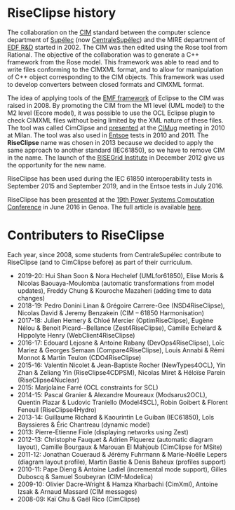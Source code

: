 # RiseClipse history

The collaboration on the [CIM](https://en.wikipedia.org/wiki/Common_Information_Model_(electricity)) standard 
between the computer science department of [Supélec](https://fr.wikipedia.org/wiki/École_supérieure_d%27électricité) 
(now [CentraleSupélec](http://www.centralesupelec.fr/)) and the 
MIRE department of [EDF R&D](https://www.edf.fr/en/the-edf-group/who-we-are/activities/research-and-development) 
started in 2002. The CIM was then edited using the Rose tool from Rational. The objective of 
the collaboration was to generate a C++ framework from the Rose model. This framework was able to read and to write files 
conforming to the CIMXML format, and to allow for manipulation of C++ object corresponding to the CIM objects. This 
framework was used to develop converters between closed formats and CIMXML format.

The idea of applying tools of the [EMF framework](https://www.eclipse.org/modeling/emf/) of Eclipse to the CIM was 
raised in 2008. By promoting the CIM from the 
M1 level (UML model) to the M2 level (Ecore model), it was possible to use the OCL Eclipse plugin to check CIMXML files 
without being limited by the XML nature of these files. The tool was called CimClipse and 
[presented](https://cimug.ucaiug.org/Meetings/Milan2010/Presentations/23b%20MTEI%20WG%20CimClipse.pdf) 
at the [CIMug](http://www.cimug.org/) meeting 
in 2010 at Milan. The tool was also used in [Entsoe](https://www.entsoe.eu/) tests in 2010 and 2011.
The **RiseClipse** name was chosen in 2013 because we decided to apply the same approach to another standard (IEC61850), so 
we have to remove CIM in the name. The launch of the 
[RISEGrid Institute](http://www.centralesupelec.fr/fr/risegrid-institute-research-institute-smarter-electric-grids) 
in December 2012 give us the opportunity for the new name.

RiseClipse has been used during the IEC 61850 interoperability tests in September 2015 and September 2019, 
and in the Entsoe tests in July 2016.

RiseClipse has been [presented](https://wdi.centralesupelec.fr/software/downloads/RiseClipse/PresentationPSCC2016.pdf) 
at the [19th Power Systems Computation Conference](http://www.pscc2016.net/) in June 2016 in Genoa. The full 
article is available [here](https://pscc-central.epfl.ch/repo/papers/2016/411.pdf).

# Contributers to RiseClipse

Each year, since 2008, some students from CentraleSupélec contribute to RiseClipse (and to CimClipse before) as part 
of their curriculum. 
* 2019-20: Hui Shan Soon & Nora Hechelef (UMLfor61850), Elise Moris & Nicolas Baouaya-Moulomba (automatic transformations 
from model updates), Freddy Chung & Kouroche Mazaheri (adding time to data changes)
* 2018-19: Pedro Donini Linan & Grégoire Carrere-Gee (NSD4RiseClipse), Nicolas David & Jeremy Benzakein 
(CIM – 61850 Harmonisation)
* 2017-18: Julien Hemery & Chloé Mercier (OptimRiseClipse), Eugène Nélou & Benoit Picard--Bellance (Zest4RiseClipse), 
Camille Echelard & Hippolyte Henry (WebClient4RiseClipse)
* 2016-17: Edouard Lejosne & Antoine Rabany (DevOps4RiseClipse), Loïc Mariez & Georges Semaan (Compare4RiseClipse), 
Louis Annabi & Rémi Monnot & Martin Teulon (CDO4RiseClipse)
* 2015-16: Valentin Nicolet & Jean-Baptiste Rocher (NewTypes4OCL), Yin Zhan & Zeliang Yin (RiseClipse4CDPSM), 
Nicolas Miret & Héloïse Parein (RiseClipse4Nuclear)
* 2015: Marjolaine Farré (OCL constraints for SCL)
* 2014-15: Pascal Granier & Alexandre Moureaux (Modsarus2OCL), Quentin Plazar & Ludovic Traniello (Model4SCL), 
Robin Goibert & Florent Feneuil (RiseClipse4Hydro)
* 2013-14: Guillaume Richard & Kaourintin Le Guiban (IEC61850), Loïs Bayssieres & Éric Chantreau (dynamic model)
* 2013: Pierre-Etienne Fiole (displaying networks using Zest)
* 2012-13: Christophe Fauquet & Adrien Piquerez (automatic diagram layout), Camille Bourgaux & Marouan El Mahjoub 
(CimClipse for MSite)
* 2011-12: Jonathan Coueraud & Jérémy Fuhrmann & Marie-Noëlle Lepers (diagram layout profile), Martin Bastie & Denis Baheux 
(profiles support)
* 2010-11: Pape Dieng & Antoine Ladiel (incremental mode support), Gilles Duboscq & Samuel Soubeyran (CIM-Modelica)
* 2009-10: Olivier Dacre-Wright & Hamza Kharbachi (CimXml), Antoine Izsak & Arnaud Massard (CIM messages)
* 2008-09: Kaï Chu & Gaël Rico (CimClipse)
